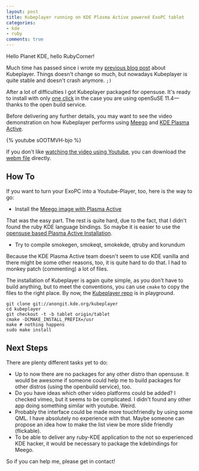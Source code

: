 ```yaml
---
layout: post
title: Kubeplayer running on KDE Plasma Active powered ExoPC tablet
categories:
- kde
- ruby
comments: true
---
```


Hello Planet KDE, hello RubyCorner!

Much time has passed since i wrote my [previous blog post][announcement] about
Kubeplayer. Things doesn't change so much, but nowadays Kubeplayer is quite
stable and doesn't crash anymore. `;)`

After a lot of difficulties I got Kubeplayer packaged for opensuse. It's ready
to install with only [one click][oneclick] in the case you are using openSuSE
11.4—thanks to the open build service.

Before delivering any further details, you may want to see the video
demonstration on how Kubeplayer performs using [Meego][meego] and
[KDE Plasma Active][active].

{% youtube sOOTMVH-bjo %}

If you don't like [watching the video using Youtube][youtube], you can download
the [webm file][video] directly.

## How To

If you want to turn your ExoPC into a Youtube-Player, too, here is the way to go:

- Install the [Meego image with Plasma Active][meegoimg]

That was the easy part. The rest is quite hard, due to the fact, that I didn't
found the ruby KDE language bindings. So maybe it is easier to use the [opensuse
based Plasma Active Installation][activeinstall].

- Try to compile smokegen, smokeqt, smokekde, qtruby and korundum

Because the KDE Plasma Active team doesn't seem to use KDE vanilla and there
might be some other reasons, too, it is quite hard to do that. I had to monkey
patch (commenting) a lot of files.

The installation of Kubeplayer is again quite simple, as you don't have to build
anything, but to meet the conventions, you can use `cmake` to copy the files to the
right place. By now, the [Kubeplayer repo][repo] is in playground.

~~~
git clone git://anongit.kde.org/kubeplayer
cd kubeplayer
git checkout -t -b tablet origin/tablet
cmake -DCMAKE_INSTALL_PREFIX=/usr
make # nothing happens
sudo make install
~~~

## Next Steps

There are plenty different tasks yet to do:

- Up to now there are no packages for any other distro than opensuse. It would
  be awesome if someone could help me to build packages for other distros (using
  the openbuild service), too.
- Do you have ideas which other video platforms could be added? I checked vimeo,
  but it seems to be complicated. I didn't found any other app doing something
  similar with youtube. Weird.
- Probably the interface could be made more touchfriendly by using some QML. I
  have absolutely no experience with that. Maybe someone can propose an idea how to
  make the list view be more slide friendly (flickable).
- To be able to deliver any ruby-KDE application to the not so experienced KDE
  hacker, it would be necessary to package the kdebindings for Meego.

So if you can help me, please get in contact!


[youtube]: http://www.youtube.com/watch?v=sOOTMVH-bjo "Kubeplayer video on Youtube"
[video]: http://people.physik.hu-berlin.de/~rriemann/kubeplayer_plasma_active.webm "Kubeplayer video webm version"
[announcement]: http://salout.github.com/blog/2010/12/18/announcing_kubeplayer.html "Announcement of Kubeplayer"
[oneclick]: http://software.opensuse.org/ymp/home:saLOUt:kubeplayer/openSUSE_11.4/kubeplayer.ymp?base=openSUSE%3A11.4&query=kubeplayer
[meego]: http://meego.org
[meegoimg]: http://share.basyskom.com/contour/Deployment/latest-meego-plasma-active-testing.html
[active]: http://community.kde.org/Plasma/Active
[activeinstall]: http://community.kde.org/Plasma/Active/Installation
[collaps]: #
[repo]: https://projects.kde.org/projects/playground/multimedia/kubeplayer/repository